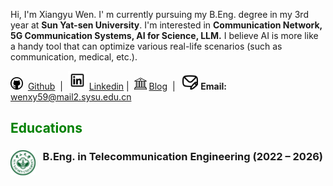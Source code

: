 Hi, I'm Xiangyu Wen. I' m currently pursuing my B.Eng. degree in my 3rd year at **Sun Yat-sen University**. I'm interested in **Communication Network, 5G Communication Systems, AI for Science, LLM.**  I believe AI is more like a handy tool that can optimize various real-life scenarios (such as communication, medical, etc.).<br>

<a href="https://github.com/Mosfish" target="_blank"><img src="./static/assets/img/git.png" alt="github" width="20"></a> &nbsp;<a href="https://github.com/Mosfish">Github</a> &nbsp;| &nbsp;<a href="https://www.linkedin.com/in/xiangyuwen-mosfish" target="_blank"><img src="./static/assets/img/lin.png" alt="linkedin" width="30"></a>&nbsp;<a href="https://www.linkedin.com/in/xiangyuwen-mosfish">Linkedin</a>&nbsp;| &nbsp;<a href="https://mosfish.github.io/wxyblog" target="_blank"><img src="./static/assets/img/blog.png" alt="blog" width="20"></a>&nbsp;<a href="https://mosfish.github.io/wxyblog">Blog</a> &nbsp;| &nbsp; <img src="./static/assets/img/mail.png" alt="mail" width="25" /> **Email:** wenxy59@mail2.sysu.edu.cn

## <span style="color: green;">**Educations**</span>
### <img src="./static/assets/img/sysu_logo.png"  alt="sysu" align='left' width=40 /> $~~$ B.Eng. in Telecommunication Engineering (2022 – 2026)